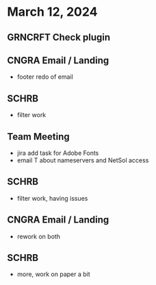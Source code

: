 # March 12, 2024

## GRNCRFT Check plugin

## CNGRA Email / Landing
- footer redo of email

## SCHRB
- filter work

## Team Meeting
- jira add task for Adobe Fonts
- email T about nameservers and NetSol access

## SCHRB
- filter work, having issues

## CNGRA Email / Landing
- rework on both

## SCHRB
- more, work on paper a bit
